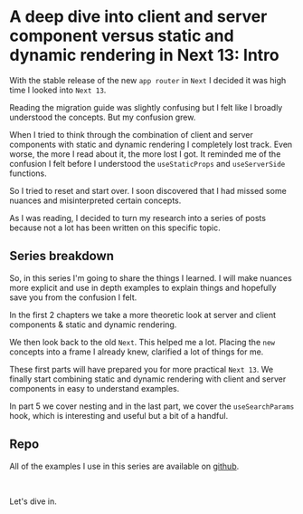 # A deep dive into client and server component versus static and dynamic rendering in Next 13: Intro

With the stable release of the new `app router` in `Next` I decided it was high time I looked into `Next 13`.

Reading the migration guide was slightly confusing but I felt like I broadly understood the concepts. But my confusion grew.

When I tried to think through the combination of client and server components with static and dynamic rendering I completely lost track. Even worse, the more I read about it, the more lost I got. It reminded me of the confusion I felt before I understood the `useStaticProps` and `useServerSide` functions.

So I tried to reset and start over. I soon discovered that I had missed some nuances and misinterpreted certain concepts.

As I was reading, I decided to turn my research into a series of posts because not a lot has been written on this specific topic.

## Series breakdown

So, in this series I'm going to share the things I learned. I will make nuances more explicit and use in depth examples to explain things and hopefully save you from the confusion I felt.

In the first 2 chapters we take a more theoretic look at server and client components & static and dynamic rendering.

We then look back to the old `Next`. This helped me a lot. Placing the `new` concepts into a frame I already knew, clarified a lot of things for me.

These first parts will have prepared you for more practical `Next 13`. We finally start combining static and dynamic rendering with client and server components in easy to understand examples.

In part 5 we cover nesting and in the last part, we cover the `useSearchParams` hook, which is interesting and useful but a bit of a handful.

## Repo

All of the examples I use in this series are available on [github](https://github.com/peterlidee/dive-in-next-13-tests).

<br />

Let's dive in.
